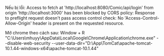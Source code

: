 Nếu bị lỗi: Access to fetch at 'http://localhost:8080/Comic/api/login' from origin 'http://localhost:3000' has been blocked by CORS policy: Response to preflight request doesn't pass access control check: No 'Access-Control-Allow-Origin' header is present on the requested resource.


Mở chrome theo cách sau:
    Window + R
    "C:\Users\mhuyy\AppData\Local\Google\Chrome\Application\chrome.exe" --disable-web-security --user-data-dir="D:\App\TomCat\apache-tomcat-10.1.44-windows-x64\apache-tomcat-10.1.44"
